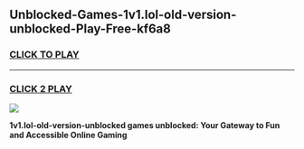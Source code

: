 
## Unblocked-Games-1v1.lol-old-version-unblocked-Play-Free-kf6a8
<h3>
<a href="https://premium76.site?title=1v1.lol-old-version-unblocked&ref=10A">CLICK TO PLAY</a></h3>
<hr>

<h3>
<a href="https://premium76.site?title=1v1.lol-old-version-unblocked&ref=10A">CLICK 2 PLAY</a>
  
</h3>

<a href="https://premium76.site?title=1v1.lol-old-version-unblocked&ref=10A"><img src="https://clearcache.store/games.png"></a>


**1v1.lol-old-version-unblocked games unblocked: Your Gateway to Fun and Accessible Online Gaming**
